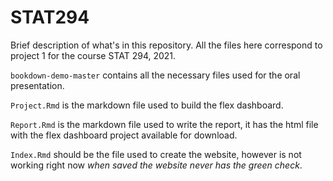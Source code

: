 # STAT294

Brief description of what's in this repository. All the files here correspond to project 1 for the course STAT 294, 2021.

`bookdown-demo-master` contains all the necessary files used for the oral presentation.

`Project.Rmd` is the markdown file used to build the flex dashboard.

`Report.Rmd` is the markdown file used to write the report, it has the html file with the flex dashboard project available for download.

`Index.Rmd` should be the file used to create the website, however is not working right now *when saved the website never has the green check*.
